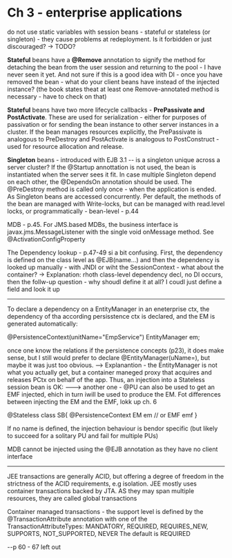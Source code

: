 Ch 3 - enterprise applications
===============================

do not use static variables with session beans - stateful or stateless (or singleton) - they cause problems at redeployment. Is it forbidden or just discouraged? -> TODO?

**Stateful** beans have a **@Remove** annotation to signify the method  for detaching the bean from the user session and returning to the pool - I have never seen it yet. And not sure if this is a good idea with DI - once you have removed the bean - what do your client beans have instead of the injected instance? (the book states theat at least one Remove-annotated method is necessary - have to check on that)

**Stateful** beans have two more lifecycle callbacks - **PrePassivate and PostActivate**. These are used for  serialization - either for purposes of passivation or for sending the bean instance to other server instances in a cluster. If the bean manages resources explicitly, the PrePassivate is analogous to PreDestroy and PostActivate is analogous to PostConstruct - used for resource allocation and release.

**Singleton** beans - introduced with EJB 3.1
-- is a singleton unique across a server cluster?
If the @Startup annottation is not used, the bean is instantiated when the server sees it fit. In case multiple Singleton depend on each other, the @DependsOn annotation should be used. The @PreDestroy method is called only once - when the application is ended. 
As Singleton beans are accessed concurrently. Per default, the methods of the bean are managed with Write-locks, but can be managed with read.level locks, or programmatically - bean-level - p.44

MDB - p.45. For JMS.based MDBs, the business interface is javax.jms.MessageListener with the single void onMessage method. See @ActivationConfigProperty

The Dependency lookup - p.47-49 si a bit confusing. First, the dependency is defined on the class level as @EJB(name...) and then the dependency is looked up manually - with JNDI or wiht the SessionContext - what about the container?
-> Explanation: rhoth class-level dependency decl, no DI occurs, then the follw-up question - why shoudl  define it at all? I coudl just define a field and look it up

---
To declare a dependency on a EntityManager in an eneterprise ctx, the dependency of tha according persisstence ctx is declared, and the EM is generated automatically:

@PersistenceContext(unitName="EmpService")
EntityManager em;

once one know the relations if the persistence concepts (p23), it does make sense, but I still would prefer to declare @EntityManager(uName=), but maybe it was just too obvious. 
--> Explanantion - the EntityManager is not what you actually get, but a container maneged proxy that acquires and releases PCtx on behalf of the app. Thus, an injection into a Stateless session bean is OK:
---> another one - @PU can also be used to get an EMF injected, ehich in turn iwill be used to produce the EM. Fot differences between injecting the EM and the EMF, lokk up ch. 6

@Stateless
class SB{
@PersistenceContext
EM em // or EMF emf
}

If no name is defined, the injection behaviour is bendor specific (but likely to succeed for a solitary PU and fail for multiple PUs)

MDB cannot be injected using the @EJB annotation as they have no client interface

---
JEE transactions are generally ACID, but offering a degree of freedom in the strictness of the ACID requirements, e.g isolation. JEE mostly uses container transactions backed by JTA. AS they may span multiple resources, they are called global transactions

Container managed transactions - the support level is defined by the @TransactionAttribute annotation with one of the TransactionAttributeTypes:
MANDATORY, REQUIRED, REQUIRES_NEW, SUPPORTS, NOT_SUPPORTED, NEVER
The default is REQUIRED

--p 60 - 67 left out
